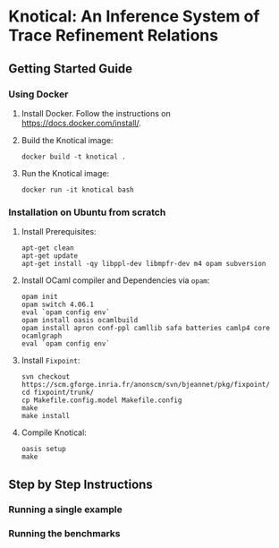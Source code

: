 # Knotical: An Inference System of Trace Refinement Relations

## Getting Started Guide

### Using Docker

1. Install Docker. Follow the instructions on https://docs.docker.com/install/.

1. Build the Knotical image:

    ```
    docker build -t knotical .
    ```

1. Run the Knotical image:

    ```
    docker run -it knotical bash
    ```
    
### Installation on Ubuntu from scratch

1. Install Prerequisites:

    ```
    apt-get clean
    apt-get update
    apt-get install -qy libppl-dev libmpfr-dev m4 opam subversion
    ```
    
 1. Install OCaml compiler and Dependencies via `opam`:
 
    ```
    opam init
    opam switch 4.06.1
    eval `opam config env`
    opam install oasis ocamlbuild
    opam install apron conf-ppl camllib safa batteries camlp4 core ocamlgraph
    eval `opam config env`
    ```
    
1. Install `Fixpoint`:
  
    ```
    svn checkout https://scm.gforge.inria.fr/anonscm/svn/bjeannet/pkg/fixpoint/
    cd fixpoint/trunk/
    cp Makefile.config.model Makefile.config
    make
    make install
    ```

1. Compile Knotical:
   
    ```
    oasis setup
    make
    ```
    
## Step by Step Instructions

### Running a single example

### Running the benchmarks

